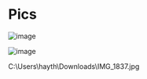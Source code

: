 # Pics
![image](https://github.com/Botleigh-Grange/Pics/assets/151997230/d9e59aa4-0fd0-4053-b3b9-0617063877ed)

![image](https://github.com/Botleigh-Grange/Pics/assets/151997230/9649c8af-84d9-4e7f-84e5-5669b3b489db)

C:\Users\hayth\Downloads\IMG_1837.jpg

